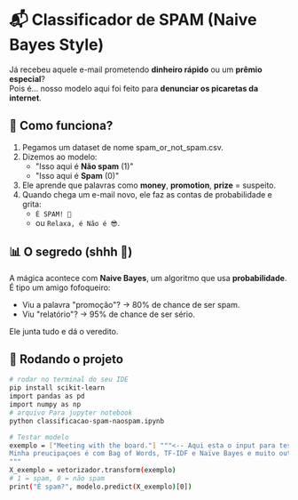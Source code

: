 # 📬 Classificador de SPAM (Naive Bayes Style)

Já recebeu aquele e-mail prometendo **dinheiro rápido** ou um **prêmio especial**?  
Pois é... nosso modelo aqui foi feito para **denunciar os picaretas da internet**.  

## 🤖 Como funciona?

1. Pegamos um dataset de nome spam_or_not_spam.csv.  
2. Dizemos ao modelo:  
   - "Isso aqui é **Não spam** (1)"  
   - "Isso aqui é **Spam** (0)"  
3. Ele aprende que palavras como **money**, **promotion**, **prize** = suspeito.  
4. Quando chega um e-mail novo, ele faz as contas de probabilidade e grita:  
   - `É SPAM! 🚨`  
   - ou `Relaxa, é Não é 😎`.  

## 📊 O segredo (shhh 🤫)

A mágica acontece com **Naive Bayes**, um algoritmo que usa **probabilidade**.  
É tipo um amigo fofoqueiro:  
- Viu a palavra "promoção"? → 80% de chance de ser spam.  
- Viu "relatório"? → 95% de chance de ser sério.  

Ele junta tudo e dá o veredito.  

## 🚀 Rodando o projeto

```bash
# rodar no terminal do seu IDE
pip install scikit-learn
import pandas as pd
import numpy as np
# arquivo Para jupyter notebook
python classificacao-spam-naospam.ipynb

# Testar modelo
exemplo = ["Meeting with the board."] """<-- Aqui esta o input para testar o modelo, não vou me preocupar em criar um interface gráfica, deixo para dev frontend 💁‍♀️. 
Minha preucipaçoes é com Bag of Words, TF-IDF e Naïve Bayes e muito outros.
"""
X_exemplo = vetorizador.transform(exemplo)
# 1 = spam, 0 = não spam
print("É spam?", modelo.predict(X_exemplo)[0]) 
